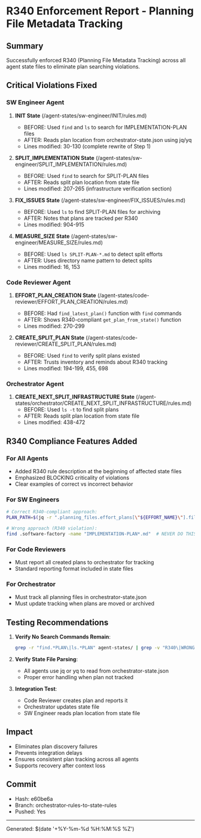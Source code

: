 # R340 Enforcement Report - Planning File Metadata Tracking

## Summary
Successfully enforced R340 (Planning File Metadata Tracking) across all agent state files to eliminate plan searching violations.

## Critical Violations Fixed

### SW Engineer Agent
1. **INIT State** (/agent-states/sw-engineer/INIT/rules.md)
   - BEFORE: Used `find` and `ls` to search for IMPLEMENTATION-PLAN files
   - AFTER: Reads plan location from orchestrator-state.json using jq/yq
   - Lines modified: 30-130 (complete rewrite of Step 1)

2. **SPLIT_IMPLEMENTATION State** (/agent-states/sw-engineer/SPLIT_IMPLEMENTATION/rules.md)
   - BEFORE: Used `find` to search for SPLIT-PLAN files
   - AFTER: Reads split plan location from state file
   - Lines modified: 207-265 (infrastructure verification section)

3. **FIX_ISSUES State** (/agent-states/sw-engineer/FIX_ISSUES/rules.md)
   - BEFORE: Used `ls` to find SPLIT-PLAN files for archiving
   - AFTER: Notes that plans are tracked per R340
   - Lines modified: 904-915

4. **MEASURE_SIZE State** (/agent-states/sw-engineer/MEASURE_SIZE/rules.md)
   - BEFORE: Used `ls SPLIT-PLAN-*.md` to detect split efforts
   - AFTER: Uses directory name pattern to detect splits
   - Lines modified: 16, 153

### Code Reviewer Agent
1. **EFFORT_PLAN_CREATION State** (/agent-states/code-reviewer/EFFORT_PLAN_CREATION/rules.md)
   - BEFORE: Had `find_latest_plan()` function with `find` commands
   - AFTER: Shows R340-compliant `get_plan_from_state()` function
   - Lines modified: 270-299

2. **CREATE_SPLIT_PLAN State** (/agent-states/code-reviewer/CREATE_SPLIT_PLAN/rules.md)
   - BEFORE: Used `find` to verify split plans existed
   - AFTER: Trusts inventory and reminds about R340 tracking
   - Lines modified: 194-199, 455, 698

### Orchestrator Agent
1. **CREATE_NEXT_SPLIT_INFRASTRUCTURE State** (/agent-states/orchestrator/CREATE_NEXT_SPLIT_INFRASTRUCTURE/rules.md)
   - BEFORE: Used `ls -t` to find split plans
   - AFTER: Reads split plan location from state file
   - Lines modified: 438-472

## R340 Compliance Features Added

### For All Agents
- Added R340 rule description at the beginning of affected state files
- Emphasized BLOCKING criticality of violations
- Clear examples of correct vs incorrect behavior

### For SW Engineers
```bash
# Correct R340-compliant approach:
PLAN_PATH=$(jq -r ".planning_files.effort_plans[\"${EFFORT_NAME}\"].file_path" orchestrator-state.json)

# Wrong approach (R340 violation):
find .software-factory -name "IMPLEMENTATION-PLAN*.md"  # NEVER DO THIS!
```

### For Code Reviewers
- Must report all created plans to orchestrator for tracking
- Standard reporting format included in state files

### For Orchestrator
- Must track all planning files in orchestrator-state.json
- Must update tracking when plans are moved or archived

## Testing Recommendations

1. **Verify No Search Commands Remain**:
   ```bash
   grep -r "find.*PLAN\|ls.*PLAN" agent-states/ | grep -v "R340\|WRONG\|violation"
   ```

2. **Verify State File Parsing**:
   - All agents use jq or yq to read from orchestrator-state.json
   - Proper error handling when plan not tracked

3. **Integration Test**:
   - Code Reviewer creates plan and reports it
   - Orchestrator updates state file
   - SW Engineer reads plan location from state file

## Impact
- Eliminates plan discovery failures
- Prevents integration delays
- Ensures consistent plan tracking across all agents
- Supports recovery after context loss

## Commit
- Hash: e60be6a
- Branch: orchestrator-rules-to-state-rules
- Pushed: Yes

---
Generated: $(date '+%Y-%m-%d %H:%M:%S %Z')
